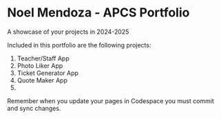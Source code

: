 # Noel Mendoza - APCS Portfolio
A showcase of your projects in 2024-2025

Included in this portfolio are the following projects:

1. Teacher/Staff App
1. Photo Liker App
1. Ticket Generator App
1. Quote Maker App
1. 

Remember when you update your pages in Codespace you must commit and sync changes.
